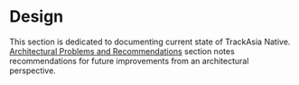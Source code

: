 # Design

This section is dedicated to documenting current state of TrackAsia Native. [Architectural Problems and Recommendations](./archictural-problems-and-recommendations.md) section notes recommendations for future improvements from an architectural perspective.
